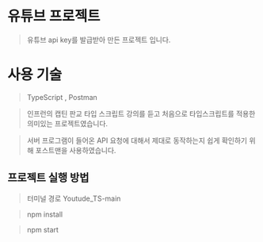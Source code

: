 # 유튜브 프로젝트

> 유튜브 api key를 발급받아 만든 프로젝트 입니다.

# 사용 기술

> TypeScript , Postman

> 인프런의 캡틴 판교 타입 스크립트 강의를 듣고 처음으로
> 타입스크립트를 적용한 의미있는 프로젝트였습니다.

> 서버 프로그램이 들어온 API 요청에 대해서 제대로 동작하는지
> 쉽게 확인하기 위해 포스트맨을 사용하였습니다.

## 프로젝트 실행 방법

> 터미널 경로 Youtude_TS-main

> npm install

> npm start
